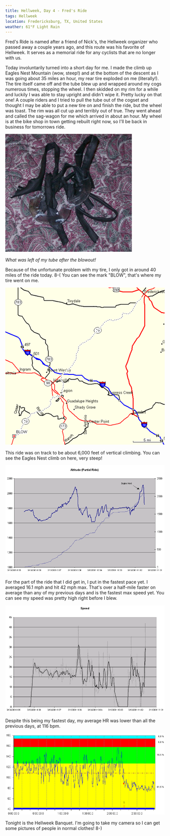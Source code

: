 ```yaml
---
title: Hellweek, Day 4 - Fred's Ride
tags: Hellweek
location: Fredericksburg, TX, United States
weather: 61°F Light Rain
---
```


Fred's Ride is named after a friend of Nick's, the Hellweek organizer who passed away a couple years ago, and this route was his favorite of Hellweek. It serves as a memorial ride for any cyclists that are no longer with us.

Today involuntarily turned into a short day for me. I made the climb up Eagles Nest Mountain (wow, steep!) and at the bottom of the descent as I was going about 35 miles an hour, my rear tire exploded on me (literally!). The tire itself came off and the tube blew up and wrapped around my cogs numerous times, stopping the wheel. I then skidded on my rim for a while and luckily I was able to stay upright and didn't wipe it. Pretty lucky on that one! A couple riders and I tried to pull the tube out of the cogset and thought I may be able to put a new tire on and finish the ride, but the wheel was toast. The rim was all cut up and terribly out of true. They went ahead and called the sag-wagon for me which arrived in about an hour. My wheel is at the bike shop in town getting rebuilt right now, so I'll be back in business for tomorrows ride.

![](/assets/posts/2001/395e6accb39c2c022fbd43a2ba8701f7.jpg)

_What was left of my tube after the blowout!_

Because of the unfortunate problem with my tire, I only got in around 40 miles of the ride today. 8-( You can see the mark "BLOW", that's where my tire went on me.

![](/assets/posts/2001/d03e9515295b9ca6fc7f8f75a3f9bf67.gif)

This ride was on track to be about 6,000 feet of vertical climbing. You can see the Eagles Nest climb on here, very steep!

![](/assets/posts/2001/5063ac42adc88f3c0db5a58613924e0e.gif)

For the part of the ride that I did get in, I put in the fastest pace yet. I averaged 16.1 mph and hit 42 mph max. That's over a half-mile faster on average than any of my previous days and is the fastest max speed yet. You can see my speed was pretty high right before I blew.

![](/assets/posts/2001/80273fb6a5d470b186061b57373b5027.gif)

Despite this being my fastest day, my average HR was lower than all the previous days, at 116 bpm.

![](/assets/posts/2001/eaa0d76758d5dd3539bb7d192fa9cd5d.gif)

Tonight is the Hellweek Banquet. I'm going to take my camera so I can get some pictures of people in normal clothes! 8-)
